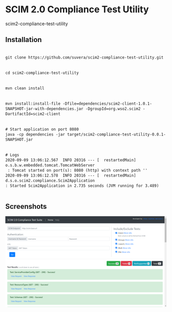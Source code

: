 # SCIM 2.0 Compliance Test Utility

scim2-compliance-test-utility


## Installation


```

git clone https://github.com/suvera/scim2-compliance-test-utility.git


cd scim2-compliance-test-utility


mvn clean install


mvn install:install-file -Dfile=dependencies/scim2-client-1.0.1-SNAPSHOT-jar-with-dependencies.jar -DgroupId=org.wso2.scim2 -DartifactId=scim2-client


# Start application on port 8080
java -cp dependencies -jar target/scim2-compliance-test-utility-0.0.1-SNAPSHOT.jar


# Logs
2020-09-09 13:06:12.567  INFO 20316 --- [  restartedMain] o.s.b.w.embedded.tomcat.TomcatWebServer 
 : Tomcat started on port(s): 8080 (http) with context path ''
2020-09-09 13:06:12.578  INFO 20316 --- [  restartedMain] d.s.o.scim2.compliance.Scim2Application  
: Started Scim2Application in 2.735 seconds (JVM running for 3.489)


```


## Screenshots


![Service Screenshot](scim_screenshot1.png)


